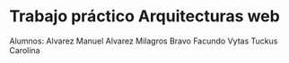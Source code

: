 # Trabajo práctico Arquitecturas web
Alumnos:
Alvarez Manuel
Alvarez Milagros
Bravo Facundo
Vytas Tuckus Carolina
